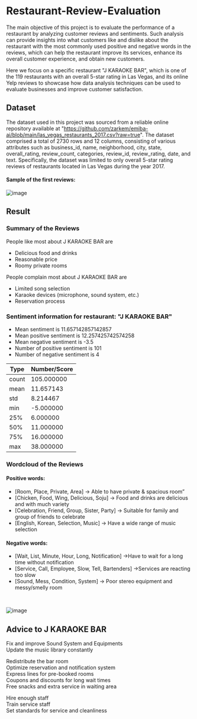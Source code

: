 # Restaurant-Review-Evaluation
The main objective of this project is to evaluate the performance of a restaurant by analyzing customer reviews and sentiments. Such analysis can provide insights into what customers like and dislike about the restaurant with the most commonly used positive and negative words in the reviews, which can help the restaurant improve its services, enhance its overall customer experience, and obtain new customers. 

Here we focus on a specific restaurant "J KARAOKE BAR", which is one of the 119 restaurants with an overall 5-star rating in Las Vegas, and its online Yelp reviews to showcase how data analysis techniques can be used to evaluate businesses and improve customer satisfaction.

## Dataset
The dataset used in this project was sourced from a reliable online repository available at "https://github.com/zarkem/emiba-ai/blob/main/las_vegas_restaurants_2017.csv?raw=true". The dataset comprised a total of 2730 rows and 12 columns, consisting of various attributes such as business_id, name, neighborhood, city, state, overall_rating, review_count, categories, review_id, review_rating, date, and text. Specifically, the dataset was limited to only overall 5-star rating reviews of restaurants located in Las Vegas during the year 2017.

#### Sample of the first reviews:
![image](https://user-images.githubusercontent.com/123428884/223582315-56e30eca-ff90-432c-b565-0330dbac1112.png)


## Result
### Summary of the Reviews
People like most about J KARAOKE BAR are
- Delicious food and drinks
- Reasonable price
- Roomy private rooms

People complain most about J KARAOKE BAR are
- Limited song selection
- Karaoke devices (microphone, sound system, etc.)
- Reservation process

### Sentiment information for restaurant: "J KARAOKE BAR"
- Mean sentiment is 11.657142857142857<br />
- Mean positive sentiment is 12.257425742574258<br />
- Mean negative sentiment is -3.5<br />
- Number of positive sentiment is 101<br />
- Number of negative sentiment is 4<br />

Type | Number/Score
--- | ---
count | 105.000000
mean | 11.657143
std | 8.214467
min | -5.000000
25% | 6.000000
50% | 11.000000
75% | 16.000000
max | 38.000000

### Wordcloud of the Reviews
#### Positive words:
- [Room, Place, Private, Area] → Able to have private & spacious room”
- [Chicken, Food, Wing, Delicious, Soju] → Food and drinks are delicious and with much variety
- [Celebration, Friend, Group, Sister, Party] → Suitable for family and group of friends to celebrate
- [English, Korean, Selection, Music] → Have a wide range of music selection
#### Negative words:
- [Wait, List, Minute, Hour, Long, Notification] →Have to wait for a long time without notification
- [Service, Call, Employee, Slow, Tell, Bartenders] →Services are reacting too slow
- [Sound, Mess, Condition, System] → Poor stereo equipment and messy/smelly room<br />
<br />

![image](https://user-images.githubusercontent.com/123428884/223581118-8d29a324-f635-4659-9302-3f72b27ba51f.png)<br />

## Advice to J KARAOKE BAR
Fix and improve Sound System and Equipments <br />
Update the music library constantly

Redistribute the bar room<br />
Optimize reservation and notification system<br />
Express lines for pre-booked rooms<br />
Coupons and discounts for long wait times<br />
Free snacks and extra service in waiting area

Hire enough staff<br />
Train service staff<br />
Set standards for service and cleanliness
